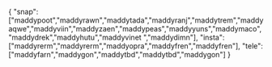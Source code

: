 {
  "snap":  ["maddypoot","maddyrawn","maddytada","maddyranj","maddytrem","maddyaqwe","maddyviin","maddyzaen","maddypeas","maddyyuns","maddymaco","maddydrek","maddyhutu","maddyvinet ","maddydimn"],
  "insta": ["maddyrerm","maddyrerm","maddyopra","maddyfren","maddyfren"],
  "tele":  ["maddyfarn","maddygon","maddytbd","maddytbd","maddygon"]
}
